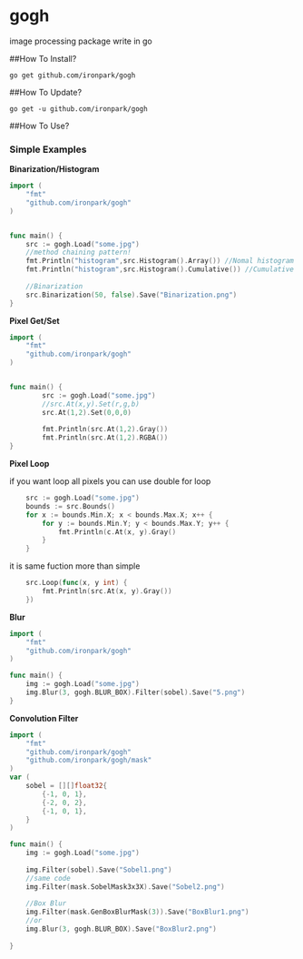 gogh
====

image processing package write in go

##How To Install?
```
go get github.com/ironpark/gogh
```
##How To Update?
```
go get -u github.com/ironpark/gogh
```
##How To Use?
### Simple Examples
**Binarization/Histogram**
```go
import (
	"fmt"
	"github.com/ironpark/gogh"
)


func main() {
	src := gogh.Load("some.jpg")
	//method chaining pattern!
	fmt.Println("histogram",src.Histogram().Array()) //Nomal histogram
	fmt.Println("histogram",src.Histogram().Cumulative()) //Cumulative histogram
	
	//Binarization
	src.Binarization(50, false).Save("Binarization.png")
}
```
**Pixel Get/Set**
```go
import (
	"fmt"
	"github.com/ironpark/gogh"
)


func main() {
		src := gogh.Load("some.jpg")
		//src.At(x,y).Set(r,g,b)
		src.At(1,2).Set(0,0,0)
		
		fmt.Println(src.At(1,2).Gray())
		fmt.Println(src.At(1,2).RGBA())
}
```
**Pixel Loop**

if you want loop all pixels
you can use double for loop

```go
	src := gogh.Load("some.jpg")
	bounds := src.Bounds()
	for x := bounds.Min.X; x < bounds.Max.X; x++ {
		for y := bounds.Min.Y; y < bounds.Max.Y; y++ {
			fmt.Println(c.At(x, y).Gray()
		}
	}
```

it is same fuction
more than simple

```go
	src.Loop(func(x, y int) {
		fmt.Println(src.At(x, y).Gray())
	})
```

**Blur**
```go
import (
	"fmt"
	"github.com/ironpark/gogh"
)

func main() {
	img := gogh.Load("some.jpg")
	img.Blur(3, gogh.BLUR_BOX).Filter(sobel).Save("5.png")
}
```
**Convolution Filter**
```go
import (
	"fmt"
	"github.com/ironpark/gogh"
	"github.com/ironpark/gogh/mask"
)
var (
	sobel = [][]float32{
		{-1, 0, 1},
		{-2, 0, 2},
		{-1, 0, 1},
	}
)

func main() {
	img := gogh.Load("some.jpg")
	
	img.Filter(sobel).Save("Sobel1.png")
	//same code
	img.Filter(mask.SobelMask3x3X).Save("Sobel2.png")
	
	//Box Blur
	img.Filter(mask.GenBoxBlurMask(3)).Save("BoxBlur1.png")
	//or
	img.Blur(3, gogh.BLUR_BOX).Save("BoxBlur2.png")
	
}
```